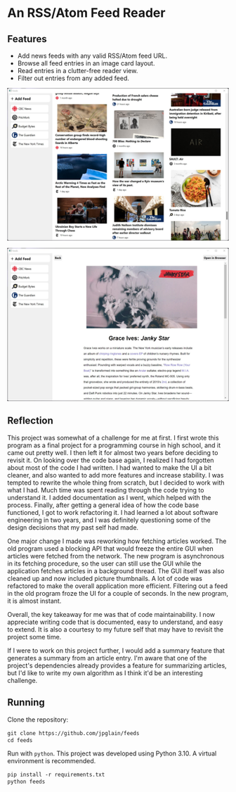 # An RSS/Atom Feed Reader

## Features

 - Add news feeds with any valid RSS/Atom feed URL.
 - Browse all feed entries in an image card layout.
 - Read entries in a clutter-free reader view.
 - Filter out entries from any added feed.

![A thumbnail view of RSS feed articles](./res/clip1.jpg "A thumbnail view of RSS feed articles")

![Reader-focused mode of an article showing only text and image content](./res/clip2.jpg 
"Reader-focused mode of an article showing only text and image content")

## Reflection

This project was somewhat of a challenge for me at first.
I first wrote this program as a final project for a programming course in high school,
and it came out pretty well. I then left it for almost two years before deciding to revisit it.
On looking over the code base again, I realized I had forgotten about most of the code I had written.
I had wanted to make the UI a bit cleaner, and also wanted to add more features and increase stability.
I was tempted to rewrite the whole thing from scratch, but I decided to work with what I had.
Much time was spent reading through the code trying to understand it.
I added documentation as I went, which helped with the process.
Finally, after getting a general idea of how the code base functioned,
I got to work refactoring it. I had learned a lot about software engineering in two years,
and I was definitely questioning some of the design decisions that my past self had made.

One major change I made was reworking how fetching articles worked.
The old program used a blocking API that would freeze the entire GUI when articles were fetched
from the network. The new program is asynchronous in its fetching procedure, so the user can still
use the GUI while the application fetches articles in a background thread.
The GUI itself was also cleaned up and now included picture thumbnails.
A lot of code was refactored to make the overall application more efficient.
Filtering out a feed in the old program froze the UI for a couple of seconds.
In the new program, it is almost instant.

Overall, the key takeaway for me was that of code maintainability.
I now appreciate writing code that is documented, easy to understand, and easy to extend. 
It is also a courtesy to my future self that may have to revisit the project some time.

If I were to work on this project further, I would add a summary feature that generates a summary from
an article entry. I'm aware that one of the project's dependencies already provides a feature for summarizing
articles, but I'd like to write my own algorithm as I think it'd be an interesting challenge.

## Running

Clone the repository:
```
git clone https://github.com/jpglain/feeds
cd feeds
```

Run with `python`. This project was developed using Python 3.10. A virtual environment is recommended.
```
pip install -r requirements.txt
python feeds
```
